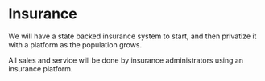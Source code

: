 # Insurance

We will have a state backed insurance system to start, and then privatize it with a platform as the population grows.

All sales and service will be done by insurance administrators using an insurance platform.
